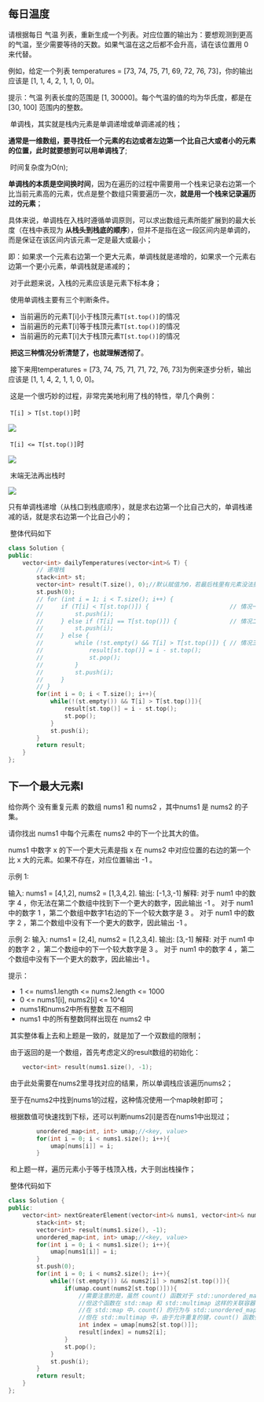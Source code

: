 ## 每日温度

请根据每日 气温 列表，重新生成一个列表。对应位置的输出为：要想观测到更高的气温，至少需要等待的天数。如果气温在这之后都不会升高，请在该位置用 0 来代替。

例如，给定一个列表 temperatures = [73, 74, 75, 71, 69, 72, 76, 73]，你的输出应该是 [1, 1, 4, 2, 1, 1, 0, 0]。

提示：气温 列表长度的范围是 [1, 30000]。每个气温的值的均为华氏度，都是在 [30, 100] 范围内的整数。

​	单调栈，其实就是栈内元素是单调递增或单调递减的栈；

​	**通常是一维数组，要寻找任一个元素的右边或者左边第一个比自己大或者小的元素的位置，此时就要想到可以用单调栈了**;

​	时间复杂度为O(n);

​	**单调栈的本质是空间换时间**，因为在遍历的过程中需要用一个栈来记录右边第一个比当前元素高的元素，优点是整个数组只需要遍历一次，**就是用一个栈来记录遍历过的元素**；

​	具体来说，单调栈在入栈时遵循单调原则，可以求出数组元素所能扩展到的最大长度（在栈中表现为 **从栈头到栈底的顺序**），但并不是指在这一段区间内是单调的，而是保证在该区间内该元素一定是最大或最小；

​	即：如果求一个元素右边第一个更大元素，单调栈就是递增的，如果求一个元素右边第一个更小元素，单调栈就是递减的；

​	对于此题来说，入栈的元素应该是元素下标本身；

​	使用单调栈主要有三个判断条件。

- 当前遍历的元素T[i]小于栈顶元素`T[st.top()]`的情况
- 当前遍历的元素T[i]等于栈顶元素`T[st.top()]`的情况
- 当前遍历的元素T[i]大于栈顶元素`T[st.top()]`的情况

​	**把这三种情况分析清楚了，也就理解透彻了**。

​	接下来用temperatures = [73, 74, 75, 71, 71, 72, 76, 73]为例来逐步分析，输出应该是 [1, 1, 4, 2, 1, 1, 0, 0]。

​	这是一个很巧妙的过程，非常完美地利用了栈的特性，举几个典例：

​	`T[i] > T[st.top()]`时

![](https://gitee.com/salinoia/image/raw/master/20210219124504299.jpg)

​	`T[i] <= T[st.top()]`时

![](https://gitee.com/salinoia/image/raw/master/20210219124633444.jpg)

​	末端无法再出栈时

![](https://gitee.com/salinoia/image/raw/master/20210219124957216.jpg)

​	只有单调栈递增（从栈口到栈底顺序），就是求右边第一个比自己大的，单调栈递减的话，就是求右边第一个比自己小的；

​	整体代码如下

```cpp
class Solution {
public:
    vector<int> dailyTemperatures(vector<int>& T) {
        // 递增栈
        stack<int> st;
        vector<int> result(T.size(), 0);//默认赋值为0，若最后栈里有元素没法操作，则默认为0
        st.push(0);
        // for (int i = 1; i < T.size(); i++) {
        //     if (T[i] < T[st.top()]) {                       // 情况一
        //         st.push(i);
        //     } else if (T[i] == T[st.top()]) {               // 情况二
        //         st.push(i);
        //     } else {
        //         while (!st.empty() && T[i] > T[st.top()]) { // 情况三
        //             result[st.top()] = i - st.top();
        //             st.pop();
        //         }
        //         st.push(i);
        //     }
        // }
        for(int i = 0; i < T.size(); i++){
            while(!(st.empty()) && T[i] > T[st.top()]){
                result[st.top()] = i - st.top();
                st.pop();
            }
            st.push(i);
        }
        return result;
    }
};
```

## 下一个最大元素Ⅰ

给你两个 没有重复元素 的数组 nums1 和 nums2 ，其中nums1 是 nums2 的子集。

请你找出 nums1 中每个元素在 nums2 中的下一个比其大的值。

nums1 中数字 x 的下一个更大元素是指 x 在 nums2 中对应位置的右边的第一个比 x 大的元素。如果不存在，对应位置输出 -1 。

示例 1:

输入: nums1 = [4,1,2], nums2 = [1,3,4,2].
输出: [-1,3,-1]
解释:
对于 num1 中的数字 4 ，你无法在第二个数组中找到下一个更大的数字，因此输出 -1 。
对于 num1 中的数字 1 ，第二个数组中数字1右边的下一个较大数字是 3 。
对于 num1 中的数字 2 ，第二个数组中没有下一个更大的数字，因此输出 -1 。

示例 2:
输入: nums1 = [2,4], nums2 = [1,2,3,4].
输出: [3,-1]
解释:
对于 num1 中的数字 2 ，第二个数组中的下一个较大数字是 3 。
对于 num1 中的数字 4 ，第二个数组中没有下一个更大的数字，因此输出-1 。

提示：

- 1 <= nums1.length <= nums2.length <= 1000
- 0 <= nums1[i], nums2[i] <= 10^4
- nums1和nums2中所有整数 互不相同
- nums1 中的所有整数同样出现在 nums2 中

​	其实整体看上去和上题是一致的，就是加了一个双数组的限制；

​	由于返回的是一个数组，首先考虑定义的result数组的初始化：

```cpp
	vector<int> result(nums1.size(), -1);
```

​	由于此处需要在nums2里寻找对应的结果，所以单调栈应该遍历nums2；

​	至于在nums2中找到nums1的过程，这种情况使用一个map映射即可；

​	根据数值可快速找到下标，还可以判断nums2[i]是否在nums1中出现过；

```cpp
        unordered_map<int, int> umap;//<key, value>
        for(int i = 0; i < nums1.size(); i++){
            umap[nums[i]] = i;
        }  
```

​	和上题一样，遍历元素小于等于栈顶入栈，大于则出栈操作；

​	整体代码如下

```cpp
class Solution {
public:
    vector<int> nextGreaterElement(vector<int>& nums1, vector<int>& nums2) {
        stack<int> st;
        vector<int> result(nums1.size(), -1);
        unordered_map<int, int> umap;//<key, value>
        for(int i = 0; i < nums1.size(); i++){
            umap[nums1[i]] = i;
        }   
        st.push(0);
        for(int i = 0; i < nums2.size(); i++){
            while(!(st.empty()) && nums2[i] > nums2[st.top()]){
                if(umap.count(nums2[st.top()])){
        			//需要注意的是，虽然 count() 函数对于 std::unordered_map 来说总是返回0或1;
                    //但这个函数在 std::map 和 std::multimap 这样的关联容器中是有区别的;
        			//在 std::map 中，count() 的行为与 std::unordered_map 相同(因为键也是唯一的);
                    //但在 std::multimap 中，由于允许重复的键，count() 函数会返回与给定键相关联的元素数量;
                    int index = umap[nums2[st.top()]];
                    result[index] = nums2[i];
                }
                st.pop();
            }
            st.push(i);
        }
        return result;
    }
};
```

